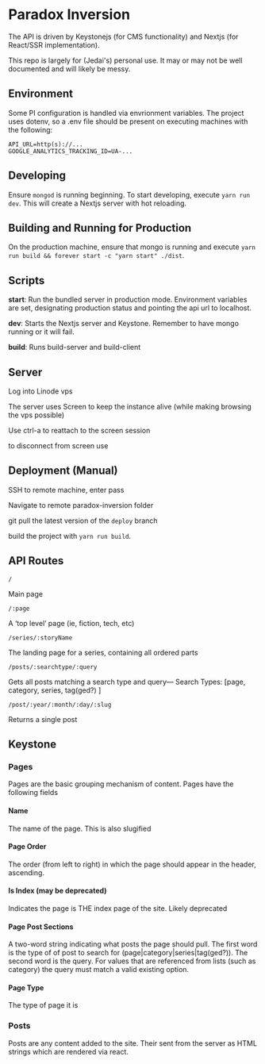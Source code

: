 # Paradox Inversion

The API is driven by Keystonejs (for CMS functionality) and Nextjs (for React/SSR implementation).

This repo is largely for (Jedai's) personal use. It may or may not be well documented and will likely be messy.

## Environment

Some PI configuration is handled via envrionment variables. The project uses dotenv, so a .env file should be present on executing machines with the following:

```env
API_URL=http(s)://...
GOOGLE_ANALYTICS_TRACKING_ID=UA-...
```

## Developing

Ensure `mongod` is running beginning. To start developing, execute `yarn run dev`. This will create a Nextjs server with hot reloading.

## Building and Running for Production

On the production machine, ensure that mongo is running and execute `yarn run build && forever start -c "yarn start" ./dist`.

## Scripts

**start**: Run the bundled server in production mode. Environment variables are set, designating production status and pointing the api url to localhost.

**dev**: Starts the Nextjs server and Keystone. Remember to have mongo running or it will fail.

**build**: Runs build-server and build-client

## Server

Log into Linode vps

The server uses Screen to keep the instance alive (while making browsing the vps possible)

Use ctrl-a to reattach to the screen session

to disconnect from screen use

## Deployment (Manual)

SSH to remote machine, enter pass

Navigate to remote paradox-inversion folder

git pull the latest version of the `deploy` branch

build the project with `yarn run build`.

## API Routes

`/`

Main page

`/:page`

A ‘top level’ page (ie, fiction, tech, etc)

`/series/:storyName`

The landing page for a series, containing all ordered parts

`/posts/:searchtype/:query`

Gets all posts matching a search type and query—
Search Types: [page, category, series, tag(ged?) ]

`/post/:year/:month/:day/:slug`

Returns a single post

## Keystone

### Pages

Pages are the basic grouping mechanism of content. Pages have the following fields

#### Name

The name of the page. This is also slugified

#### Page Order

The order (from left to right) in which the page should appear in the header, ascending.

#### Is Index (may be deprecated)

Indicates the page is THE index page of the site. Likely deprecated

#### Page Post Sections

A two-word string indicating what posts the page should pull. The first word is the type of of post to search for (page|category|series|tag(ged?)). The second word is the query. For values that are referenced from lists (such as category) the query must match a valid existing option.

#### Page Type

The type of page it is

### Posts

Posts are any content added to the site. Their sent from the server as HTML strings which are rendered via react.
